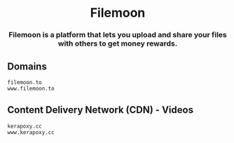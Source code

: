 <h1 align="center">Filemoon</h1>
<h3 align="center">Filemoon is a platform that lets you upload and share your files with others to get money rewards.</h3>

## Domains

```
filemoon.to
www.filemoon.to
```

## Content Delivery Network (CDN) - Videos

```
kerapoxy.cc
www.kerapoxy.cc
```
